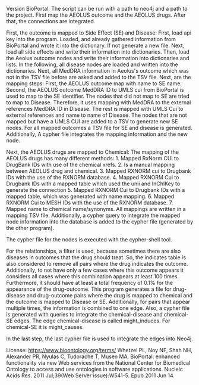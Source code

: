 Version BioPortal: 
The script can be run with a path to neo4j and a path to the project.
First map the AEOLUS outcome and the AEOLUS drugs. After that, the connections are integrated.

First, the outcome is mapped to Side Effect (SE) and Disease:
    First, load api key into the program.
    Loaded, and already gathered information from BioPortal and wrote it into the dictionary. If not generate a new file.
    Next, load all side effects and write their information into dictionaries.
    Then, load the Aeolus outcome nodes and write their information into dictionaries and lists.
    In the following, all disease nodes are loaded and written into the dictionaries.
    Next, all MedDRA information in Aeolus's outcome which was not in the TSV file before are asked and added to the TSV file.
    Next,  are the mapping steps:
        First, the AEOLUS outcome map with name to SE name.
        Second, the AEOLUS outcome MedDRA ID to UMLS cui from BioPortal is used to map to the SE identifier.
        The nodes that did not map to SE are tried to map to Disease. Therefore, it uses mapping with MedDRA to the external references MedDRA ID in Disease. 
        The rest is mapped with UMLS Cui to external references and name to name of Disease. 
        The nodes that are not mapped but have a UMLS CUI are added to a TSV to generate new SE nodes.
    For all mapped outcomes a TSV file for SE and disease is generated. Additionally, A cypher file integrates the mapping information and the new node.

Next, the AEOLUS drugs are mapped to Chemical:
    The mapping of the AEOLUS drugs has many different methods:
    1. Mapped RxNorm CUi to DrugBank IDs with use of the chemical xrefs.
    2. Is a manual mapping between AEOLUS drug and chemical.
    3. Mapped RXNORM cui to Drugbank IDs with the use of the RXNORM database.
    4. Mapped RXNORM Cui to Drugbank IDs with a mapped table which used the unii and InChIKey to generate the connection
    5. Mapped RXNORM Cui to Drugbank IDs with a mapped table, which was generated with name mapping. 
    6. Mapped RXNORM Cui to MESH IDs with the use of the RXNORM database.
    7. Mapped name to chemical name/synonyms.
    All mappings are written in a mapping TSV file. Additionally, a cypher query to integrate the mapped node information into the database is added to the cypher file (generated by the other program).

The cypher file for the nodes is executed with the cypher-shell tool.

For the relationships, a filter is used, because sometimes there are also diseases in outcomes that the drug should treat.
So, the indicates table is also considered to remove all pairs where the drug indicates the outcome.
Additionally, to not have only a few cases where this outcome appears it considers all cases where this combination appears at least 100 times.
Furthermore, it should have at least a total frequency of 0.1% for the appearance of the drug-outcome. 
This program generates a file for drug-disease and drug-outcome pairs where the drug is mapped to chemical and the outcome is mapped to Disease or SE.
Additionally, for pairs that appear multiple times, the information is combined to one edge. Also, a cypher file is generated with queries to integrate the chemical-disease and chemical-SE edges. The edge chemical-disease is called might_induces. For chemical-SE it is might_causes.

In the last step, the last cypher file is used to integrate the edges into Neo4j.


License: https://www.bioontology.org/terms/
Whetzel PL, Noy NF, Shah NH, Alexander PR, Nyulas C, Tudorache T, Musen MA. BioPortal: enhanced functionality via new Web services from the National Center for Biomedical Ontology to access and use ontologies in software applications. Nucleic Acids Res. 2011 Jul;39(Web Server issue):W541-5. Epub 2011 Jun 14.
